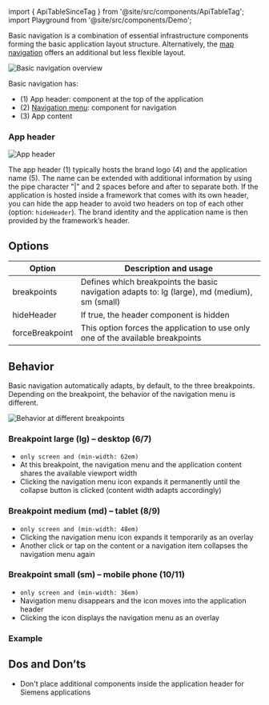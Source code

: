import { ApiTableSinceTag } from '@site/src/components/ApiTableTag';
import Playground from '@site/src/components/Demo';

Basic navigation is a combination of essential infrastructure components forming the basic application layout structure. Alternatively, the [map navigation](#link) offers an additional but less flexible layout.  

![Basic navigation overview](https://www.figma.com/file/wEptRgAezDU1z80Cn3eZ0o/iX-Pattern-Illustrations?type=design&node-id=984-33226&mode=design&t=SxUA6AcHswBAiIzi-11)

Basic navigation has:
- (1) App header: component at the top of the application
- (2) [Navigation menu](./vertical-tabs.md): component for navigation
- (3) App content

### App header

![App header](https://www.figma.com/file/wEptRgAezDU1z80Cn3eZ0o/iX-Pattern-Illustrations?type=design&node-id=987-122161&mode=design&t=SxUA6AcHswBAiIzi-11)

The app header (1) typically hosts the brand logo (4) and the application name (5). The name can be extended with additional information by using the pipe character "|" and 2 spaces before and after to separate both. If the application is hosted inside a framework that comes with its own header, you can hide the app header to avoid two headers on top of each other (option: `hideHeader`). The brand identity and the application name is then provided by the framework’s header.


## Options
| Option                    | Description and usage                                                                                        |
| -------------------------- | ------------------------------------------------------------------------------------------------------------ |
| breakpoints | Defines which breakpoints the basic navigation adapts to: lg (large), md (medium), sm (small) |
| hideHeader | If true, the header component is hidden |
| forceBreakpoint | This option forces the application to use only one of the available breakpoints |

## Behavior
Basic navigation automatically adapts, by default, to the three breakpoints. Depending on the breakpoint, the behavior of the navigation menu is different.

![Behavior at different breakpoints](https://www.figma.com/file/wEptRgAezDU1z80Cn3eZ0o/iX-Pattern-Illustrations?type=design&node-id=984-57503&mode=design&t=SxUA6AcHswBAiIzi-11)

### Breakpoint large (lg) – desktop (6/7)
- `only screen and (min-width: 62em)`
- At this breakpoint, the navigation menu and the application content shares the available viewport width
- Clicking the navigation menu icon expands it permanently until the collapse button is clicked (content width adapts accordingly)

### Breakpoint medium (md) – tablet (8/9)
-  `only screen and (min-width: 48em)`
- Clicking the navigation menu icon expands it temporarily as an overlay
- Another click or tap on the content or a navigation item collapses the navigation menu again

### Breakpoint small (sm) – mobile phone (10/11)
-  `only screen and (min-width: 36em)`
- Navigation menu disappears and the icon moves into the application header
- Clicking the icon displays the navigation menu as an overlay

### Example
<Playground name="menu-layouts" height="30rem" noMargin frameworks={{}}></Playground>

## Dos and Don’ts
- Don't place additional components inside the application header for Siemens applications

